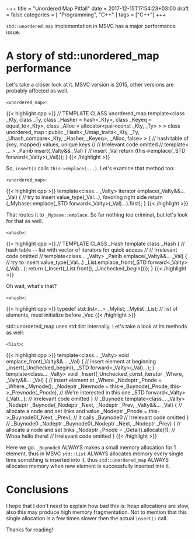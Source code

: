 +++
title = "Unordered Map Pitfall"
date = 2017-12-15T17:54:23+03:00
draft = false
categories = [
    "Programming", "C++"
]
tags = ["C++"]
+++

`std::unordered_map` implementation in MSVC has a major performance issue.

<!--more-->

# A story of std::unordered_map performance

Let's take a closer look at it. MSVC version is 2015, other versions are probably affected as well.

`<unordered_map>`:

{{< highlight cpp >}}
        // TEMPLATE CLASS unordered_map
template<class _Kty,
    class _Ty,
    class _Hasher = hash<_Kty>,
    class _Keyeq = equal_to<_Kty>,
    class _Alloc = allocator<pair<const _Kty, _Ty> > >
    class unordered_map
        : public _Hash<_Umap_traits<_Kty, _Ty,
            _Uhash_compare<_Kty, _Hasher, _Keyeq>, _Alloc, false> >
    {   // hash table of {key, mapped} values, unique keys
    //
    // Irrelevant code omitted
    //
    template< ... >
        _Pairib insert(_Valty&& _Val)
        {   // insert _Val
        return (this->emplace(_STD forward<_Valty>(_Val)));
        }
{{< /highlight >}}

So, `insert()` calls `this->emplace(...)`. Let's examine that method too:

`<unordered_map>`:

{{< highlight cpp >}}
template<class... _Valty>
    iterator emplace(_Valty&&... _Val)
    {   // try to insert value_type(_Val...), favoring right side
    return (_Mybase::emplace(_STD forward<_Valty>(_Val)...).first);
    }
{{< /highlight >}}

That routes it to `_Mybase::emplace`. So far nothing too criminal, but let's look for that as well.

`<xhash>`:

{{< highlight cpp >}}
        // TEMPLATE CLASS _Hash
template<class _Traits>
    class _Hash
    {   // hash table -- list with vector of iterators for quick access
    //
    // Irrelevant code omitted
    //
    template<class... _Valty>
        _Pairib emplace(_Valty&&... _Val)
        {   // try to insert value_type(_Val...)
        _List.emplace_front(_STD forward<_Valty>(_Val)...);
        return (_Insert(_List.front(), _Unchecked_begin()));
        }
{{< /highlight >}}

Oh wait, what's that?

`<xhash>`:

{{< highlight cpp >}}
typedef std::list<...> _Mylist;
_Mylist _List;  // list of elements, must initialize before _Vec
{{< /highlight >}}

std::unordered_map uses std::list internally. Let's take a look at its methods as well:

`<list>`:

{{< highlight cpp >}}
template<class... _Valty>
    void emplace_front(_Valty&&... _Val)
    {   // insert element at beginning
    _Insert(_Unchecked_begin(), _STD forward<_Valty>(_Val)...);
    }
template<class... _Valty>
    void _Insert(_Unchecked_const_iterator _Where,
    _Valty&&... _Val)
    {   // insert element at _Where
    _Nodeptr _Pnode = _Where._Mynode();
    _Nodeptr _Newnode =
        this->_Buynode(_Pnode, this->_Prevnode(_Pnode), // We're interested in this one
            _STD forward<_Valty>(_Val)...);
    // Irrelevant code omitted
    }
// _Buynode
template<class... _Valty>
_Nodeptr _Buynode(_Nodeptr _Next, _Nodeptr _Prev,
    _Valty&&... _Val)
    {   // allocate a node and set links and value
    _Nodeptr _Pnode = this->_Buynode0(_Next, _Prev); // It calls _Buynode0
    // Irrelevant code omitted
    }
// _Buynode0
_Nodeptr _Buynode0(_Nodeptr _Next,
_Nodeptr _Prev)
    {   // allocate a node and set links
    _Nodeptr _Pnode = _Getal().allocate(1); // Whoa hello there!
    // Irrelevant code omitted
    }
{{< /highlight >}}

Here we go. `_Buynode0` ALWAYS makes a small memory allocation for 1 element, thus in MSVC `std::list` ALWAYS allocates memory every single time something is inserted into it, thus `std::unordered_map` ALWAYS allocates memory when new element is successfully inserted into it.

# Conclusions

I hope that I don't need to explain how bad this is: heap allocations are slow, also this may produce high memory fragmentation. Not to mention that this single allocation is a few times slower then the actual `insert()` call.

Thanks for reading!
